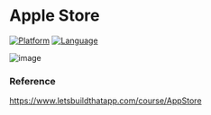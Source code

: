 # Apple Store

[![Platform](http://img.shields.io/badge/platform-iOS-blue.svg?style=flat)](https://developer.apple.com/iphone/index.action)
[![Language](http://img.shields.io/badge/language-Swift-FF9D2B.svg?style=flat)](https://developer.apple.com/swift)

![image](https://github.com/didYouUpdateCode/AppStore/blob/master/Screenshots/featuredItems.gif)

### Reference
https://www.letsbuildthatapp.com/course/AppStore
